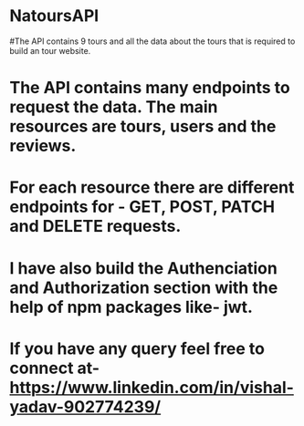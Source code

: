 # NatoursAPI
#The API contains 9 tours and all the data about the tours that is required to build an tour website.
# The API contains many endpoints to request the data. The main resources are tours, users and the reviews.
# For each resource there are different endpoints for - GET, POST, PATCH and DELETE requests.
# I have also build the Authenciation and Authorization section with the help of npm packages like- jwt.
# If you have any query feel free to connect at- https://www.linkedin.com/in/vishal-yadav-902774239/
